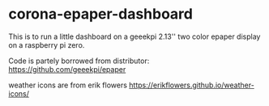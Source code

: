 # corona-epaper-dashboard

This is to run a little dashboard on a geeekpi 2.13'' two color epaper display on a raspberry pi zero.

Code is partely borrowed from distributor:
https://github.com/geeekpi/epaper

weather icons are from erik flowers
https://erikflowers.github.io/weather-icons/
